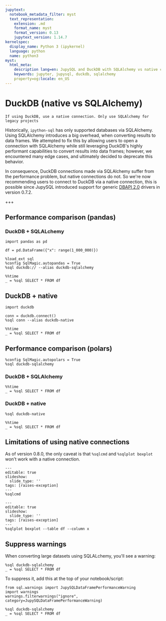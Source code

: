 ```yaml
---
jupytext:
  notebook_metadata_filter: myst
  text_representation:
    extension: .md
    format_name: myst
    format_version: 0.13
    jupytext_version: 1.14.7
kernelspec:
  display_name: Python 3 (ipykernel)
  language: python
  name: python3
myst:
  html_meta:
    description lang=en: JupySQL and DuckDB with SQLAlchemy vs native connection
    keywords: jupyter, jupysql, duckdb, sqlalchemy
    property=og:locale: en_US
---
```


# DuckDB (native vs SQLAlchemy)

```{admonition} TL;DR
If using DuckDB, use a native connection. Only use SQLAlchemy for legacy projects
```


Historically, `ipython-sql` has only supported databases via SQLAlchemy. Using SQLAlchemy introduces a big overhead, when converting results to data frames. We attempted to fix this by allowing users to open a connection with SQLAlchemy while still leveraging DuckDB's highly performant capabilities to convert results into data frames; however, we encountered many edge cases, and ultimately decided to deprecate this behavior.

In consequence, DuckDB connections made via SQLAlchemy suffer from the performance problem, but native connections do not. So we're now recommending users to connect to DuckDB via a native connection, this is possible since JupySQL introduced support for generic [DBAPI 2.0](https://peps.python.org/pep-0249/) drivers in version 0.7.2.

+++

## Performance comparison (pandas)

### DuckDB + SQLALchemy

```{code-cell} ipython3
import pandas as pd

df = pd.DataFrame({"x": range(1_000_000)})
```

```{code-cell} ipython3
%load_ext sql
%config SqlMagic.autopandas = True
%sql duckdb:// --alias duckdb-sqlalchemy
```

```{code-cell} ipython3
%%time
_ = %sql SELECT * FROM df
```

## DuckDB + native

```{code-cell} ipython3
import duckdb

conn = duckdb.connect()
%sql conn --alias duckdb-native
```

```{code-cell} ipython3
%%time
_ = %sql SELECT * FROM df
```

## Performance comparison (polars)

```{code-cell} ipython3
%config SqlMagic.autopolars = True
%sql duckdb-sqlalchemy
```

### DuckDB + SQLAlchemy

```{code-cell} ipython3
%%time
_ = %sql SELECT * FROM df
```

### DuckDB + native

```{code-cell} ipython3
%sql duckdb-native
```

```{code-cell} ipython3
%%time
_ = %sql SELECT * FROM df
```

## Limitations of using native connections

As of version 0.8.0, the only caveat is that `%sqlcmd` and `%sqlplot boxplot` won't work with a native connection.

```{code-cell} ipython3
---
editable: true
slideshow:
  slide_type: ''
tags: [raises-exception]
---
%sqlcmd
```

```{code-cell} ipython3
---
editable: true
slideshow:
  slide_type: ''
tags: [raises-exception]
---
%sqlplot boxplot --table df --column x
```

## Suppress warnings

When converting large datasets using SQLALchemy, you'll see a warning:

```{code-cell} ipython3
%sql duckdb-sqlalchemy
_ = %sql SELECT * FROM df
```

To suppress it, add this at the top of your notebook/script:

```{code-cell} ipython3
from sql.warnings import JupySQLDataFramePerformanceWarning
import warnings
warnings.filterwarnings("ignore", category=JupySQLDataFramePerformanceWarning)
```

```{code-cell} ipython3
%sql duckdb-sqlalchemy
_ = %sql SELECT * FROM df
```
